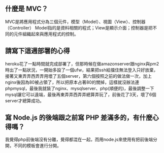 ## 什麼是 MVC？
MVC是將應用程式分為三個元件，模型（Model）、視圖（View）、控制器（Controller）
Model指的是資料相關的程式；View是顯示介面；控制器是把不同的元件組織起來與應用程式的控制。

## 請寫下這週部署的心得
heroku花了一點時間就完成部署了，但那時候在做amazonserver跟nginx與pm2時出了一點狀況，一開始多設了一個ufw，結果把ssh給擋住無法登入只好放棄，接著又東弄弄西弄弄用壞了五個server，第六個按照之前的做法做一次，加上nginx後因為80被占領了，所以把原本占著80的關掉，這樣就沒辦法連phpmysql，最後我就裝了nginx、mysqlserver、php(順便的)，最後調整一下mysql讓它可以遠端，最後再東弄弄西弄弄總算弄玩了，前後花了3天，壞了6個server才總算成功。

## 寫 Node.js 的後端跟之前寫 PHP 差滿多的，有什麼心得嗎？
我覺得php前後端沒有分離，覺得都混在一起，而用node.js來使用有把前後端分開，不同的模板會進行分開。